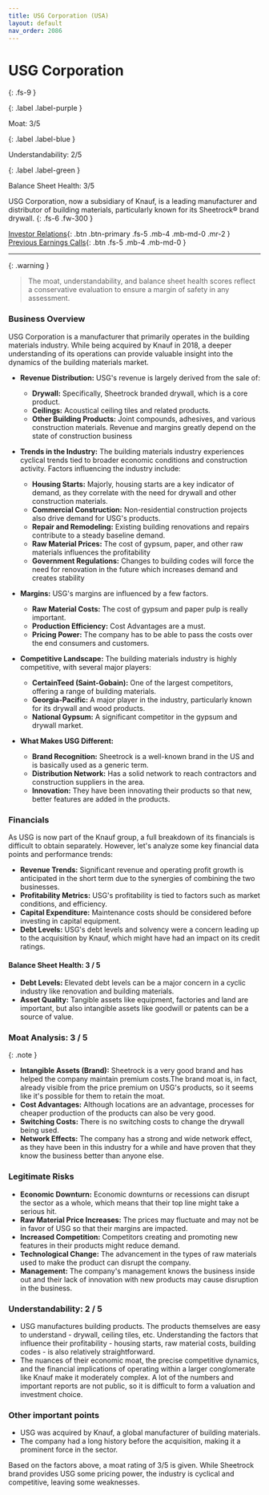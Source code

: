 ```yaml
---
title: USG Corporation (USA)
layout: default
nav_order: 2086
---
```


# USG Corporation
{: .fs-9 }

{: .label .label-purple }

Moat: 3/5

{: .label .label-blue }

Understandability: 2/5

{: .label .label-green }

Balance Sheet Health: 3/5

USG Corporation, now a subsidiary of Knauf, is a leading manufacturer and distributor of building materials, particularly known for its Sheetrock® brand drywall.
{: .fs-6 .fw-300 }

[Investor Relations](https://www.google.com/search?q=USA+investor+relations){: .btn .btn-primary .fs-5 .mb-4 .mb-md-0 .mr-2 }
[Previous Earnings Calls](https://discountingcashflows.com/company/USA/transcripts/){: .btn .fs-5 .mb-4 .mb-md-0 }

---

{: .warning }
>The moat, understandability, and balance sheet health scores reflect a conservative evaluation to ensure a margin of safety in any assessment.



### Business Overview

USG Corporation is a manufacturer that primarily operates in the building materials industry. While being acquired by Knauf in 2018, a deeper understanding of its operations can provide valuable insight into the dynamics of the building materials market.

*   **Revenue Distribution:** USG's revenue is largely derived from the sale of:
    *   **Drywall:** Specifically, Sheetrock branded drywall, which is a core product.
    *   **Ceilings:** Acoustical ceiling tiles and related products.
    *   **Other Building Products:** Joint compounds, adhesives, and various construction materials.
    Revenue and margins greatly depend on the state of construction business

*   **Trends in the Industry:** The building materials industry experiences cyclical trends tied to broader economic conditions and construction activity. Factors influencing the industry include:

    *   **Housing Starts:** Majorly, housing starts are a key indicator of demand, as they correlate with the need for drywall and other construction materials.
    *   **Commercial Construction:** Non-residential construction projects also drive demand for USG's products.
    *   **Repair and Remodeling:** Existing building renovations and repairs contribute to a steady baseline demand.
    *   **Raw Material Prices:** The cost of gypsum, paper, and other raw materials influences the profitability
    *   **Government Regulations:** Changes to building codes will force the need for renovation in the future which increases demand and creates stability

*   **Margins:** USG's margins are influenced by a few factors.
    *   **Raw Material Costs:** The cost of gypsum and paper pulp is really important.
    *   **Production Efficiency:** Cost Advantages are a must.
    *   **Pricing Power:** The company has to be able to pass the costs over the end consumers and customers.

*   **Competitive Landscape:** The building materials industry is highly competitive, with several major players:

    *   **CertainTeed (Saint-Gobain):** One of the largest competitors, offering a range of building materials.
    *   **Georgia-Pacific:** A major player in the industry, particularly known for its drywall and wood products.
    *   **National Gypsum:** A significant competitor in the gypsum and drywall market.

*   **What Makes USG Different:**

    *   **Brand Recognition:** Sheetrock is a well-known brand in the US and is basically used as a generic term.
    *   **Distribution Network:** Has a solid network to reach contractors and construction suppliers in the area.
    *   **Innovation:** They have been innovating their products so that new, better features are added in the products.

### Financials

As USG is now part of the Knauf group, a full breakdown of its financials is difficult to obtain separately. However, let's analyze some key financial data points and performance trends:

*   **Revenue Trends:** Significant revenue and operating profit growth is anticipated in the short term due to the synergies of combining the two businesses.
*   **Profitability Metrics:** USG's profitability is tied to factors such as market conditions, and efficiency.
*   **Capital Expenditure:** Maintenance costs should be considered before investing in capital equipment.
*   **Debt Levels:** USG's debt levels and solvency were a concern leading up to the acquisition by Knauf, which might have had an impact on its credit ratings.

#### Balance Sheet Health: 3 / 5

*   **Debt Levels:** Elevated debt levels can be a major concern in a cyclic industry like renovation and building materials.
*   **Asset Quality:** Tangible assets like equipment, factories and land are important, but also intangible assets like goodwill or patents can be a source of value.

### Moat Analysis: 3 / 5

{: .note }
*   **Intangible Assets (Brand):** Sheetrock is a very good brand and has helped the company maintain premium costs.<nextline>The brand moat is, in fact, already visible from the price premium on USG's products, so it seems like it's possible for them to retain the moat.
*   **Cost Advantages:** Although locations are an advantage, processes for cheaper production of the products can also be very good.
*   **Switching Costs:** There is no switching costs to change the drywall being used.
*   **Network Effects:** The company has a strong and wide network effect, as they have been in this industry for a while and have proven that they know the business better than anyone else.

### Legitimate Risks

*   **Economic Downturn:** Economic downturns or recessions can disrupt the sector as a whole, which means that their top line might take a serious hit.
*   **Raw Material Price Increases:** The prices may fluctuate and may not be in favor of USG so that their margins are impacted.
*   **Increased Competition:** Competitors creating and promoting new features in their products might reduce demand.
*   **Technological Change:** The advancement in the types of raw materials used to make the product can disrupt the company.
*   **Management:** The company's management knows the business inside out and their lack of innovation with new products may cause disruption in the business. 

### Understandability: 2 / 5
* USG manufactures building products. The products themselves are easy to understand - drywall, ceiling tiles, etc. Understanding the factors that influence their profitability - housing starts, raw material costs, building codes - is also relatively straightforward.
*  The nuances of their economic moat, the precise competitive dynamics, and the financial implications of operating within a larger conglomerate like Knauf make it moderately complex. A lot of the numbers and important reports are not public, so it is difficult to form a valuation and investment choice.

### Other important points

*   USG was acquired by Knauf, a global manufacturer of building materials.
*   The company had a long history before the acquisition, making it a prominent force in the sector.

Based on the factors above, a moat rating of 3/5 is given. While Sheetrock brand provides USG some pricing power, the industry is cyclical and competitive, leaving some weaknesses.
